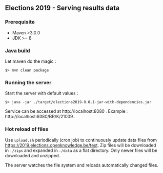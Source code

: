 ## Elections 2019 - Serving results data

### Prerequisite
 - Maven >3.0.0
 - JDK >= 8
 
### Java build
Let maven do the magic :
```
$> mvn clean package

```

### Running the server
Start the server with default values :
```
$> java -jar ./target/elections2019-0.0.1-jar-with-dependencies.jar 
```

Service can be accessed at http://localhost:8080 .
Example : http://localhost:8080/BR/K/21009 .

### Hot reload of files
Use `upload.sh` periodically (cron job) to continuously update data files from https://2019.elections.openknowledge.be/test. 
Zip files will be downloaded in `./zips` and expanded in `./data` as a flat directory. 
Only newer files will be downloaded and unzipped.

The server watches the file system and reloads automatically changed files.